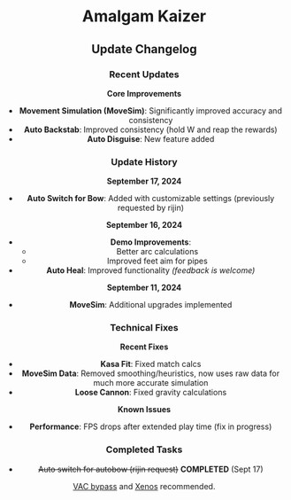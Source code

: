 <div align="center">

# Amalgam Kaizer

## Update Changelog

### Recent Updates

**Core Improvements**
- **Movement Simulation (MoveSim)**: Significantly improved accuracy and consistency
- **Auto Backstab**: Improved consistency (hold W and reap the rewards)
- **Auto Disguise**: New feature added

### Update History

**September 17, 2024**
- **Auto Switch for Bow**: Added with customizable settings (previously requested by rijin)

**September 16, 2024**
- **Demo Improvements**:
  - Better arc calculations
  - Improved feet aim for pipes
- **Auto Heal**: Improved functionality *(feedback is welcome)*

**September 11, 2024**
- **MoveSim**: Additional upgrades implemented

### Technical Fixes

**Recent Fixes**
- **Kasa Fit**: Fixed match calcs
- **MoveSim Data**: Removed smoothing/heuristics, now uses raw data for much more accurate simulation
- **Loose Cannon**: Fixed gravity calculations

**Known Issues**
- **Performance**: FPS drops after extended play time (fix in progress)

### Completed Tasks
- ~~Auto switch for autobow (rijin request)~~ **COMPLETED** (Sept 17)

[VAC bypass](https://github.com/danielkrupinski/VAC-Bypass-Loader) and [Xenos](https://github.com/DarthTon/Xenos/releases) recommended. 
